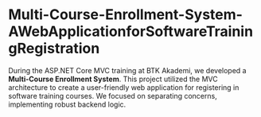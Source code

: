 # Multi-Course-Enrollment-System-AWebApplicationforSoftwareTrainingRegistration
During the ASP.NET Core MVC training at BTK Akademi, we developed a **Multi-Course Enrollment System**. This project utilized the MVC architecture to create a user-friendly web application for registering in software training courses. We focused on separating concerns, implementing robust backend logic.
